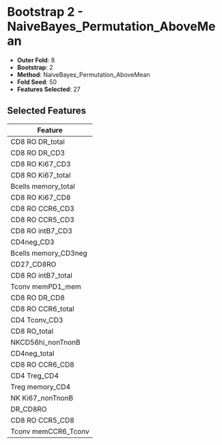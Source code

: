 # Bootstrap 2 - NaiveBayes_Permutation_AboveMean

- **Outer Fold**: 8
- **Bootstrap**: 2
- **Method**: NaiveBayes_Permutation_AboveMean
- **Fold Seed**: 50
- **Features Selected**: 27

## Selected Features

| Feature |
|---------|
| CD8 RO DR_total |
| CD8 RO DR_CD3 |
| CD8  RO Ki67_CD3 |
| CD8 RO Ki67_total |
| Bcells memory_total |
| CD8 RO Ki67_CD8 |
| CD8 RO CCR6_CD3 |
| CD8 RO CCR5_CD3 |
| CD8 RO intB7_CD3 |
| CD4neg_CD3 |
| Bcells memory_CD3neg |
| CD27_CD8RO |
| CD8 RO intB7_total |
| Tconv memPD1_mem |
| CD8 RO DR_CD8 |
| CD8 RO CCR6_total |
| CD4 Tconv_CD3 |
| CD8 RO_total |
| NKCD56hi_nonTnonB |
| CD4neg_total |
| CD8 RO CCR6_CD8 |
| CD4 Treg_CD4 |
| Treg memory_CD4 |
| NK Ki67_nonTnonB |
| DR_CD8RO |
| CD8 RO CCR5_CD8 |
| Tconv memCCR6_Tconv |
